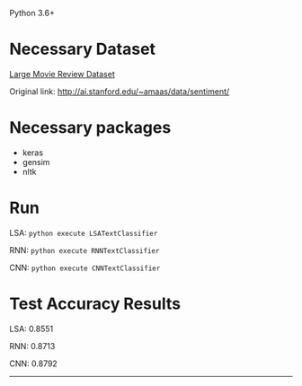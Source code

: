 Python 3.6+

# Necessary Dataset

[Large Movie Review Dataset](http://ai.stanford.edu/~amaas/data/sentiment/) 

Original link: http://ai.stanford.edu/~amaas/data/sentiment/

# Necessary packages

- keras
- gensim
- nltk

# Run

LSA: `python execute LSATextClassifier`

RNN: `python execute RNNTextClassifier`

CNN: `python execute CNNTextClassifier`

# Test Accuracy Results

LSA: 0.8551

RNN: 0.8713

CNN: 0.8792

----


